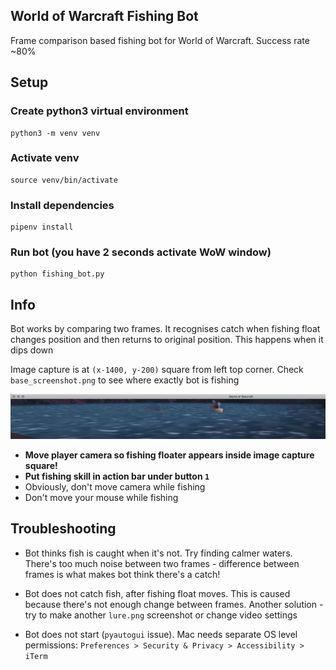 ## World of Warcraft Fishing Bot

Frame comparison based fishing bot for World of Warcraft. Success rate ~80%


## Setup

### Create python3 virtual environment 
```
python3 -m venv venv
```

### Activate venv
```
source venv/bin/activate
```

### Install dependencies
```
pipenv install
```

### Run bot (you have 2 seconds activate WoW window)
```
python fishing_bot.py
```


## Info

Bot works by comparing two frames. It recognises catch when fishing float changes position and then 
returns to original position. This happens when it dips down

Image capture is at `(x-1400, y-200)` square from left top corner. Check `base_screenshot.png` to see where exactly bot is fishing 

![Capture screen example](base_screenshot_example.png)

* **Move player camera so fishing floater appears inside image capture square!**
* **Put fishing skill in action bar under button `1`**
* Obviously, don't move camera while fishing
* Don't move your mouse while fishing


## Troubleshooting

* Bot thinks fish is caught when it's not. Try finding calmer waters. 
  There's too much noise between two frames - difference between frames is what makes 
  bot think there's a catch! 
  
* Bot does not catch fish, after fishing float moves. This is caused because there's not 
  enough change between frames. Another solution - try to make another `lure.png` screenshot
  or change video settings

* Bot does not start (`pyautogui` issue). Mac needs separate OS level permissions: 
  `Preferences > Security & Privacy > Accessibility > iTerm`